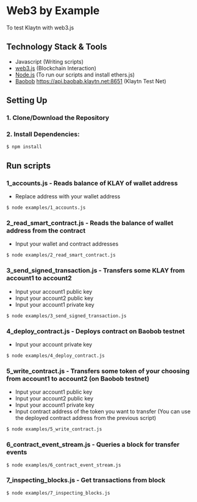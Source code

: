 # Web3 by Example
To test Klaytn with web3.js

## Technology Stack & Tools

- Javascript (Writing scripts)
- [web3.js](https://web3js.readthedocs.io/) (Blockchain Interaction)
- [Node.js](https://nodejs.org/en/) (To run our scripts and install ethers.js)
- [Baobob](https://baobab.scope.klaytn.com/) https://api.baobab.klaytn.net:8651 (Klaytn Test Net)

## Setting Up
### 1. Clone/Download the Repository

### 2. Install Dependencies:
```
$ npm install
```

## Run scripts

### 1_accounts.js - Reads balance of KLAY of wallet address
- Replace address with your wallet address
```
$ node examples/1_accounts.js
```

### 2_read_smart_contract.js - Reads the balance of wallet address from the contract
- Input your wallet and contract addresses
```
$ node examples/2_read_smart_contract.js
```

### 3_send_signed_transaction.js - Transfers some KLAY from account1 to account2 
- Input your account1 public key
- Input your account2 public key
- Input your account1 private key
```
$ node examples/3_send_signed_transaction.js
```

### 4_deploy_contract.js - Deploys contract on Baobob testnet 
- Input your account private key
```
$ node examples/4_deploy_contract.js
```

### 5_write_contract.js - Transfers some token of your choosing from account1 to account2 (on Baobob testnet)
- Input your account1 public key
- Input your account2 public key
- Input your account1 private key
- Input contract address of the token you want to transfer (You can use the deployed contract address from the previous script)
```
$ node examples/5_write_contract.js
```

### 6_contract_event_stream.js - Queries a block for transfer events
```
$ node examples/6_contract_event_stream.js
```

### 7_inspecting_blocks.js - Get transactions from block
```
$ node examples/7_inspecting_blocks.js
```